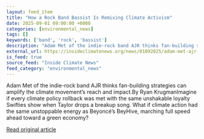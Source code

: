 ```yaml
---
layout: feed_item
title: "How a Rock Band Bassist Is Remixing Climate Activism"
date: 2025-09-01 09:00:00 +0000
categories: [environmental_news]
tags: []
keywords: ['band', 'rock', 'bassist']
description: "Adam Met of the indie-rock band AJR thinks fan-building strategies can amplify the climate movement’s reach and impact"
external_url: https://insideclimatenews.org/news/01092025/adam-met-ajr-climate-activism/
is_feed: true
source_feed: "Inside Climate News"
feed_category: "environmental_news"
---
```


Adam Met of the indie-rock band AJR thinks fan-building strategies can amplify the climate movement’s reach and impact.By Ryan KrugmanImagine if every climate policy rollback was met with the same unshakable loyalty Swifties show when Taylor drops a breakup song. What if climate action had the same unstoppable energy as Beyoncé’s BeyHive, marching full speed ahead toward a green economy?&nbsp;

[Read original article](https://insideclimatenews.org/news/01092025/adam-met-ajr-climate-activism/)
